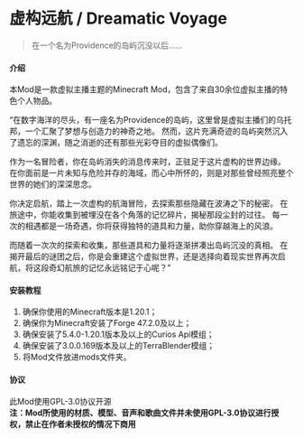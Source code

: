 # 虚构远航 / Dreamatic Voyage

> 在一个名为Providence的岛屿沉没以后……

#### 介绍

本Mod是一款虚拟主播主题的Minecraft Mod，包含了来自30余位虚拟主播的特色个人物品。

“在数字海洋的尽头，有一座名为Providence的岛屿，这里曾是虚拟主播们的乌托邦，一个汇聚了梦想与创造力的神奇之地。
然而，这片充满奇迹的岛屿突然沉入了遗忘的深渊，随之消逝的还有那些光彩夺目的虚拟偶像们。

作为一名冒险者，你在岛屿消失的消息传来时，正驻足于这片虚构的世界边缘。
在你面前是一片未知与危险并存的海域，而心中所怀的，则是对那些曾经照亮整个世界的她们的深深思念。

你决定启航，踏上一次虚构的航海冒险，去探索那些隐藏在波涛之下的秘密。
在旅途中，你能收集到被埋没在各个角落的记忆碎片，揭秘那段尘封的过往。
每一次的相遇都是一场奇遇，你将获得独特的道具和力量，助你穿越海上的风浪。

而随着一次次的探索和收集，那些道具和力量将逐渐拼凑出岛屿沉没的真相。
在揭开最后的谜团之后，你是会重建这个虚拟世界，还是选择向着现实世界再次启航，将这段奇幻航旅的记忆永远铭记于心呢？”

#### 安装教程

1. 确保你使用的Minecraft版本是1.20.1；
2. 确保你为Minecraft安装了Forge 47.2.0及以上；
3. 确保安装了5.4.0-1.20.1版本及以上的Curios Api模组；
4. 确保安装了3.0.0.169版本及以上的TerraBlender模组；
5. 将Mod文件放进mods文件夹。

#### 协议
此Mod使用GPL-3.0协议开源  
 **注：Mod所使用的材质、模型、音声和歌曲文件并未使用GPL-3.0协议进行授权，禁止在作者未授权的情况下商用** 